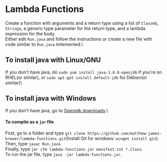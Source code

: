 # Lambda Functions
Create a function with arguments and a return type using a list of `Class`es, `String`s, a generic type parameter for the return type, and a lambda expression for the body.\
Either edit `Run.java` and follow the instructions or create a new file with code similar to `Run.java` imlemented.\
## To install java with Linux/GNU
If you don't have java, do `sudo yum install java-1.8.0-openjdk` if you're on RHEL(or similar), or `sudo apt-get install default-jdk` for Debian(or similar)\
## To install java with Windows
If you don't have java, go to [Openjdk downloads](https://jdk.java.net).\
#### To compile as a `jar` file
First, go to a folder and type `git clone https://github.com/matthew-james-brewer/lambda-functions.git`(Install Git for windows: `winget install git`).\
Then, type `javac Run.java`.\
Finally, type `jar cfm lambda-functions.jar manifest.txt *.class`.\
To run the jar file, type `java -jar lambda-functions.jar`.
